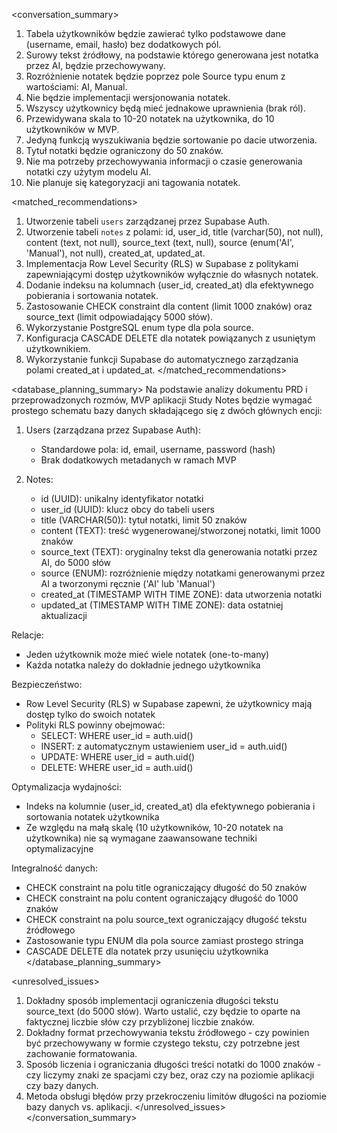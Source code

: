 <conversation_summary>
<decisions>

1. Tabela użytkowników będzie zawierać tylko podstawowe dane (username, email, hasło) bez dodatkowych pól.
2. Surowy tekst źródłowy, na podstawie którego generowana jest notatka przez AI, będzie przechowywany.
3. Rozróżnienie notatek będzie poprzez pole Source typu enum z wartościami: AI, Manual.
4. Nie będzie implementacji wersjonowania notatek.
5. Wszyscy użytkownicy będą mieć jednakowe uprawnienia (brak ról).
6. Przewidywana skala to 10-20 notatek na użytkownika, do 10 użytkowników w MVP.
7. Jedyną funkcją wyszukiwania będzie sortowanie po dacie utworzenia.
8. Tytuł notatki będzie ograniczony do 50 znaków.
9. Nie ma potrzeby przechowywania informacji o czasie generowania notatki czy użytym modelu AI.
10. Nie planuje się kategoryzacji ani tagowania notatek.
    </decisions>

<matched_recommendations>

1. Utworzenie tabeli `users` zarządzanej przez Supabase Auth.
2. Utworzenie tabeli `notes` z polami: id, user_id, title (varchar(50), not null), content (text, not null), source_text (text, null), source (enum('AI', 'Manual'), not null), created_at, updated_at.
3. Implementacja Row Level Security (RLS) w Supabase z politykami zapewniającymi dostęp użytkowników wyłącznie do własnych notatek.
4. Dodanie indeksu na kolumnach (user_id, created_at) dla efektywnego pobierania i sortowania notatek.
5. Zastosowanie CHECK constraint dla content (limit 1000 znaków) oraz source_text (limit odpowiadający 5000 słów).
6. Wykorzystanie PostgreSQL enum type dla pola source.
7. Konfiguracja CASCADE DELETE dla notatek powiązanych z usuniętym użytkownikiem.
8. Wykorzystanie funkcji Supabase do automatycznego zarządzania polami created_at i updated_at.
   </matched_recommendations>

<database_planning_summary>
Na podstawie analizy dokumentu PRD i przeprowadzonych rozmów, MVP aplikacji Study Notes będzie wymagać prostego schematu bazy danych składającego się z dwóch głównych encji:

1. Users (zarządzana przez Supabase Auth):

   - Standardowe pola: id, email, username, password (hash)
   - Brak dodatkowych metadanych w ramach MVP

2. Notes:
   - id (UUID): unikalny identyfikator notatki
   - user_id (UUID): klucz obcy do tabeli users
   - title (VARCHAR(50)): tytuł notatki, limit 50 znaków
   - content (TEXT): treść wygenerowanej/stworzonej notatki, limit 1000 znaków
   - source_text (TEXT): oryginalny tekst dla generowania notatki przez AI, do 5000 słów
   - source (ENUM): rozróżnienie między notatkami generowanymi przez AI a tworzonymi ręcznie ('AI' lub 'Manual')
   - created_at (TIMESTAMP WITH TIME ZONE): data utworzenia notatki
   - updated_at (TIMESTAMP WITH TIME ZONE): data ostatniej aktualizacji

Relacje:

- Jeden użytkownik może mieć wiele notatek (one-to-many)
- Każda notatka należy do dokładnie jednego użytkownika

Bezpieczeństwo:

- Row Level Security (RLS) w Supabase zapewni, że użytkownicy mają dostęp tylko do swoich notatek
- Polityki RLS powinny obejmować:
  - SELECT: WHERE user_id = auth.uid()
  - INSERT: z automatycznym ustawieniem user_id = auth.uid()
  - UPDATE: WHERE user_id = auth.uid()
  - DELETE: WHERE user_id = auth.uid()

Optymalizacja wydajności:

- Indeks na kolumnie (user_id, created_at) dla efektywnego pobierania i sortowania notatek użytkownika
- Ze względu na małą skalę (10 użytkowników, 10-20 notatek na użytkownika) nie są wymagane zaawansowane techniki optymalizacyjne

Integralność danych:

- CHECK constraint na polu title ograniczający długość do 50 znaków
- CHECK constraint na polu content ograniczający długość do 1000 znaków
- CHECK constraint na polu source_text ograniczający długość tekstu źródłowego
- Zastosowanie typu ENUM dla pola source zamiast prostego stringa
- CASCADE DELETE dla notatek przy usunięciu użytkownika
  </database_planning_summary>

<unresolved_issues>

1. Dokładny sposób implementacji ograniczenia długości tekstu source_text (do 5000 słów). Warto ustalić, czy będzie to oparte na faktycznej liczbie słów czy przybliżonej liczbie znaków.
2. Dokładny format przechowywania tekstu źródłowego - czy powinien być przechowywany w formie czystego tekstu, czy potrzebne jest zachowanie formatowania.
3. Sposób liczenia i ograniczania długości treści notatki do 1000 znaków - czy liczymy znaki ze spacjami czy bez, oraz czy na poziomie aplikacji czy bazy danych.
4. Metoda obsługi błędów przy przekroczeniu limitów długości na poziomie bazy danych vs. aplikacji.
   </unresolved_issues>
   </conversation_summary>
